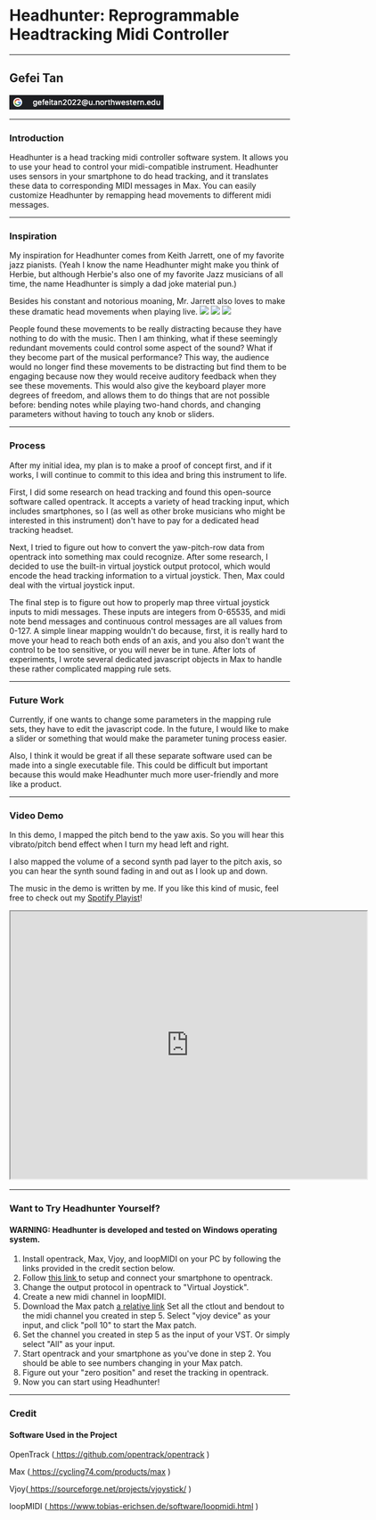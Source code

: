 # Headhunter: Reprogrammable Headtracking Midi Controller

---

## Gefei Tan
<img src="media/email.jpg"/>

---

### Introduction
Headhunter is a head tracking midi controller software system. It allows you to use your head to control your midi-compatible instrument. Headhunter uses sensors in your smartphone to do head tracking, and it translates these data to corresponding MIDI messages in Max. You can easily customize Headhunter by remapping head movements to different midi messages.


---

### Inspiration
My inspiration for Headhunter comes from Keith Jarrett, one of my favorite jazz pianists. (Yeah I know the name Headhunter might make you think of Herbie, but although Herbie's also one of my favorite Jazz musicians of all time, the name Headhunter is simply a dad joke material pun.)

Besides his constant and notorious moaning, Mr. Jarrett also loves to make these dramatic head movements when playing live.
<img src="media/keith1.jpg"/>
<img src="media/keith2.jpg"/>
<img src="media/keith3.jpg"/>

People found these movements to be really distracting because they have nothing to do with the music. Then I am thinking, what if these seemingly redundant movements could control some aspect of the sound? What if they become part of the musical performance? This way, the audience would no longer find these movements to be distracting but find them to be engaging because now they would receive auditory feedback when they see these movements. This would also give the keyboard player more degrees of freedom, and allows them to do things that are not possible before: bending notes while playing two-hand chords, and changing parameters without having to touch any knob or sliders.

---
### Process
After my initial idea, my plan is to make a proof of concept first, and if it works, I will continue to commit to this idea and bring this instrument to life.

First, I did some research on head tracking and found this open-source software called opentrack. It accepts a variety of head tracking input, which includes smartphones, so I (as well as other broke musicians who might be interested in this instrument) don't have to pay for a dedicated head tracking headset.

Next, I tried to figure out how to convert the yaw-pitch-row data from opentrack into something max could recognize. After some research, I decided to use the built-in virtual joystick output protocol, which would encode the head tracking information to a virtual joystick. Then, Max could deal with the virtual joystick input.

The final step is to figure out how to properly map three virtual joystick inputs to midi messages. These inputs are integers from 0-65535, and midi note bend messages and continuous control messages are all values from 0-127. A simple linear mapping wouldn't do because, first, it is really hard to move your head to reach both ends of an axis, and you also don't want the control to be too sensitive, or you will never be in tune. After lots of experiments, I wrote several dedicated javascript objects in Max to handle these rather complicated mapping rule sets.


---
### Future Work

Currently, if one wants to change some parameters in the mapping rule sets, they have to edit the javascript code. In the future, I would like to make a slider or something that would make the parameter tuning process easier.

Also, I think it would be great if all these separate software used can be made into a single executable file. This could be difficult but important because this would make Headhunter much more user-friendly and more like a product.


---
### Video Demo

In this demo, I mapped the pitch bend to the yaw axis. So you will hear this vibrato/pitch bend effect when I turn my head left and right.

I also mapped the volume of a second synth pad layer to the pitch axis, so you can hear the synth sound fading in and out as I look up and down.

The music in the demo is written by me. If you like this kind of music, feel free to check out my <a href="https://open.spotify.com/playlist/62j0qdzoFFmlWArG9rjw5y?si=134dd3bfddf4407d">Spotify Playist</a>!

<iframe width="640" height="480"
src="https://www.youtube.com/embed/a7rpF8U1QdA">
</iframe>

---
### Want to Try Headhunter Yourself?
#### WARNING: Headhunter is developed and tested on Windows operating system.
1. Install opentrack, Max, Vjoy, and loopMIDI on your PC by following the links provided in the credit section below.
2. Follow <a href = https://github.com/opentrack/opentrack/wiki/Smartphone-Headtracking> this link </a> to setup and connect your smartphone to opentrack.
3. Change the output protocol in opentrack to "Virtual Joystick".
4. Create a new midi channel in loopMIDI.
5. Download the Max patch [a relative link](media/headhunter_max_patch.zip) Set all the ctlout and bendout to the midi channel you created in step 5. Select "vjoy device" as your input, and click "poll 10" to start the Max patch.
6. Set the channel you created in step 5 as the input of your VST. Or simply select "All" as your input.
7. Start opentrack and your smartphone as you've done in step 2. You should be able to see numbers changing in your Max patch.
8. Figure out your "zero position" and reset the tracking in opentrack.
9. Now you can start using Headhunter!
---
### Credit
#### Software Used in the Project
OpenTrack (<a href = https://github.com/opentrack/opentrack> https://github.com/opentrack/opentrack </a>)

Max (<a href = https://cycling74.com/products/max> https://cycling74.com/products/max </a>)

Vjoy(<a href = https://sourceforge.net/projects/vjoystick/> https://sourceforge.net/projects/vjoystick/ </a>)

loopMIDI (<a href = https://www.tobias-erichsen.de/software/loopmidi.html> https://www.tobias-erichsen.de/software/loopmidi.html </a>)

